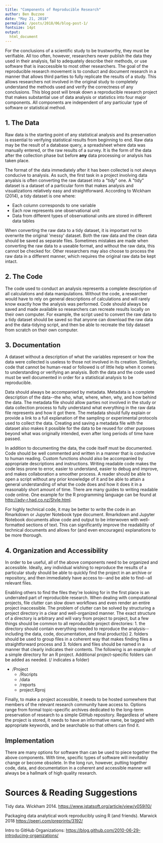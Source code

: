 ```yaml
---
title: "Components of Reproducible Research"
author: Ben Buzzee
date: "May 21, 2018"
permalink: /posts/2018/06/blog-post-1/
fontsize: 14pt
output: 
  html_document
---
```



For the conclusions of a scientific study to be trustworthy, they must be verifiable. All too often, however, researchers never publish the data they used in their analysis, fail to adequately describe their methods, or use software that is inaccessible to most other researchers. The goal of the reproducible research movement is to conduct and document research in a manner that allows third parties to fully replicate the results of a study. This allows researchers not involved in the original study to completely understand the methods used and verify the correctness of any conclusions. This blog post will break down a reproducible research project that makes substantial use of data analysis or statistics into four major components. All components are independent of any particular type of software or statistical method.



## 1. The Data

Raw data is the starting point of any statistical analysis and its preservation is essential to verifying statistical results from beginning to end. Raw data may be the result of a database query, a spreadsheet where data was manually entered, or the raw results of a survey. It is the form of the data after the collection phase but before __any__ data processing or analysis has taken place.

The format of the data immediately after it has been collected is not always conducive to analysis. As such, the first task in a project involving data anyalsis is often converting the raw dataset into a "tidy" one. A "tidy" dataset is a dataset of a particular form that makes analysis and visualizations relatively easy and straightforward. According to Wickham (2014), a tidy dataset is one where:

* Each column corresponds to one variable
* Each row represents one observational unit
* Data from different types of observational units are stored in different data tables

When converting the raw data to a tidy dataset, it is important not to overwrite the original 'messy' dataset. Both the raw data and the clean data should be saved as separate files. Sometimes mistakes are made when converting the raw data to a useable format, and without the raw data, this cannot be checked for. Other researchers may also choose to process the raw data in a different manner, which requires the original raw data be kept intact.



## 2. The Code

The code used to conduct an analysis represents a complete description of all calculations and data manipulations. Without the code, a researcher would have to rely on general descriptions of calculations and will rarely know exactly how the analysis was performed. Code should always be saved and made available so researchers can recreate results locally on their own computer. For example, the script used to convert the raw data to a tidy dataset should be saved so that anyone can download the raw data and the data-tidying script, and then be able to recreate the tidy dataset from scratch on their own computer.



## 3. Documentation

A dataset without a description of what the variables represent or how the data were collected is useless to those not involved in its creation. Similarly, code that cannot be human-read or followed is of little help when it comes to understanding or verifying an analysis. Both the data and the code used must be well documented in order for a statistical analysis to be reproducible.

Data should always be accompanied by metadata. Metadata is a complete description of the data--the who, what, where, when, why, and how behind the data. The metadata file should allow parties not involved in the study or data collection process to fully understand what everything in the raw data file represents and how it got there. The metadata should fully explain or provide a link to a full explanation of the sampling or experimental protocols used to collect the data. Creating and saving a metadata file with the dataset also makes it possible for the data to be reused for other purposes beyond what was originally intended, even after long periods of time have passed.

In addition to documenting the data, the code itself must be documented. Code should be well commented and written in a manner that is conducive to human reading. Custom functions should also be accompanied by appropriate descriptions and instructions. Writing readable code makes the code less prone to error, easier to understand, easier to debug and improve, and makes collaboration a smoother process. A reader should be able to open a script without any prior knowledge of it and be able to attain a general understanding of what the code does and how it does it in a reasonably short amount of time. There are many guides to writing readable code online. One example for the R programming language can be found at http://adv-r.had.co.nz/Style.html.

For highly technical code, it may be better to write the code in an Rmarkdown or Jupyter Notebook type document. Rmarkdown and Jupyter Notebook documents allow code and output to be interwoven with well-formatted sections of text. This can significantly improve the readability of technical documents and allows for (and even encourages) explanations to be more thorough.



## 4. Organization and Accessibility

In order to be useful, all of the above components need to be organized and accessible. Ideally, any individual wishing to reproduce the results of a particular study should be able to quickly find the project in an archive or repository, and then immediately have access to--and be able to find--all relevant files.

Enabling others to find the files they're looking for in the first place is an underrated part of reproducible research. When dealing with computational projects, file clutter can slow down workflows and even render an entire project inaccessible. The problem of clutter can be solved by structuring a project directory in a clear and well-organized manner. The exact structure of a directory is arbitrary and will vary from project to project, but a few things should be common to all reproducible project directories: 1. the directory should contain everything needed to reproduce the analysis--including the data, code, documentation, and final product(s) 2. folders should be used to group files in a coherent way that makes finding files a straightforward process and 3. folders and files should be named in a manner that clearly indicates their contents. The following is an example of a simple directory for an R project. Additional project-specific folders can be added as needed. (/ indicates a folder) 

 * /Project
    * /Rscripts
    * /data
    * /reports
    * project.Rproj


Finally, to make a project accessible, it needs to be hosted somewhere that members of the relevant research community have access to. Options range from formal topic-specific archives dedicated to the long-term preservation of research to a simple GitHub repository. Regardless of where the project is stored, it needs to have an informative name, be tagged with appropriate keywords, and be searchable so that others can find it.



## Implementation

There are many options for software than can be used to piece together the above components. With time, specific types of software will inevitably change or become obsolete. In the long run, however, putting together code, data, and documentation in a coherent and accessible manner will always be a hallmark of high quality research.


# Sources & Reading Suggestions

Tidy data. Wickham 2014. https://www.jstatsoft.org/article/view/v059i10/

Packaging data analytical work reproducibly using R (and friends). Marwick 2018 https://peerj.com/preprints/3192/

Intro to GitHub Organizations:  https://blog.github.com/2010-06-29-introducing-organizations/
